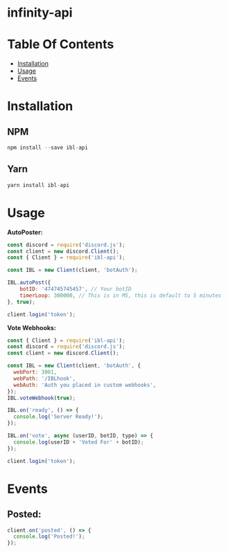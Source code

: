 # infinity-api 

# Table Of Contents

- [Installation](#installation)
- [Usage](#usage)
- [Events](#events)

# Installation

## NPM

```js
npm install --save ibl-api
```

## Yarn

```js
yarn install ibl-api
```

# Usage

**AutoPoster:**

```js
const discord = require('discord.js');
const client = new discord.Client();
const { Client } = require('ibl-api');

const IBL = new Client(client, 'botAuth');

IBL.autoPost({
    botID: '474745745457', // Your botID
    timerLoop: 300000, // This is in MS, this is default to 5 minutes
}, true);

client.login('token');
```

**Vote Webhooks:**

```js
const { Client } = require('ibl-api');
const discord = require('discord.js');
const client = new discord.Client();

const IBL = new Client(client, 'botAuth', {
  webPort: 3001,
  webPath: '/IBLhook',
  webAuth: 'Auth you placed in custom webhooks',
});
IBL.voteWebhook(true);

IBL.on('ready', () => {
  console.log('Server Ready!');
});

IBL.on('vote', async (userID, botID, type) => {
  console.log(userID + 'Voted For' + botID);
});

client.login('token');
```

# Events

## Posted:

```js
client.on('posted', () => {
  console.log('Posted!');
});
```
